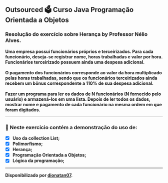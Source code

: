 <h2>
Outsourced 🗳️ Curso Java Programação Orientada a Objetos
</h2>

### <p><strong>Resolução do exercício sobre Herança <strong>by Professor Nélio Alves</strong>.

<p>Uma empresa possui funcionários próprios e terceirizados.
Para cada funcionário, deseja-se registrar nome, horas
trabalhadas e valor por hora. Funcionários terceirizado
possuem ainda uma despesa adicional.
<br><br>
O pagamento dos funcionários corresponde ao valor da hora
multiplicado pelas horas trabalhadas, sendo que os
funcionários terceirizados ainda recebem um bônus
correspondente a 110% de sua despesa adicional.
<br><br>
Fazer um programa para ler os dados de N funcionários (N
fornecido pelo usuário) e armazená-los em uma lista. Depois
de ler todos os dados, mostrar nome e pagamento de cada
funcionário na mesma ordem em que foram digitados.

<hr>

<h3>
🛑 Neste exercicio contém a demonstração do uso de:
</h3>

- [x] Uso da collection List;
- [x] Polimorfismo;
- [x] Herança;
- [x] Programação Orientada a Objetos;
- [x] Lógica da programação;

-------------------------------------------------

Disponibilizado por [dionatan07](https://www.linkedin.com/in/dionatandeandrade/ "LinkedIn").
